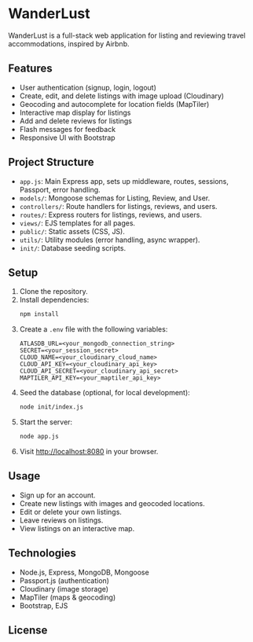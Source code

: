# WanderLust

WanderLust is a full-stack web application for listing and reviewing travel accommodations, inspired by Airbnb.

## Features

- User authentication (signup, login, logout)
- Create, edit, and delete listings with image upload (Cloudinary)
- Geocoding and autocomplete for location fields (MapTiler)
- Interactive map display for listings
- Add and delete reviews for listings
- Flash messages for feedback
- Responsive UI with Bootstrap

## Project Structure

- `app.js`: Main Express app, sets up middleware, routes, sessions, Passport, error handling.
- `models/`: Mongoose schemas for Listing, Review, and User.
- `controllers/`: Route handlers for listings, reviews, and users.
- `routes/`: Express routers for listings, reviews, and users.
- `views/`: EJS templates for all pages.
- `public/`: Static assets (CSS, JS).
- `utils/`: Utility modules (error handling, async wrapper).
- `init/`: Database seeding scripts.

## Setup

1. Clone the repository.
2. Install dependencies:
   ```sh
   npm install
   ```
3. Create a `.env` file with the following variables:
   ```
   ATLASDB_URL=<your_mongodb_connection_string>
   SECRET=<your_session_secret>
   CLOUD_NAME=<your_cloudinary_cloud_name>
   CLOUD_API_KEY=<your_cloudinary_api_key>
   CLOUD_API_SECRET=<your_cloudinary_api_secret>
   MAPTILER_API_KEY=<your_maptiler_api_key>
   ```
4. Seed the database (optional, for local development):
   ```sh
   node init/index.js
   ```
5. Start the server:
   ```sh
   node app.js
   ```
6. Visit [http://localhost:8080](http://localhost:8080) in your browser.

## Usage

- Sign up for an account.
- Create new listings with images and geocoded locations.
- Edit or delete your own listings.
- Leave reviews on listings.
- View listings on an interactive map.

## Technologies

- Node.js, Express, MongoDB, Mongoose
- Passport.js (authentication)
- Cloudinary (image storage)
- MapTiler (maps & geocoding)
- Bootstrap, EJS

## License
